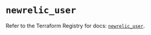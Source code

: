 # `newrelic_user`

Refer to the Terraform Registry for docs: [`newrelic_user`](https://registry.terraform.io/providers/newrelic/newrelic/3.67.0/docs/resources/user).
